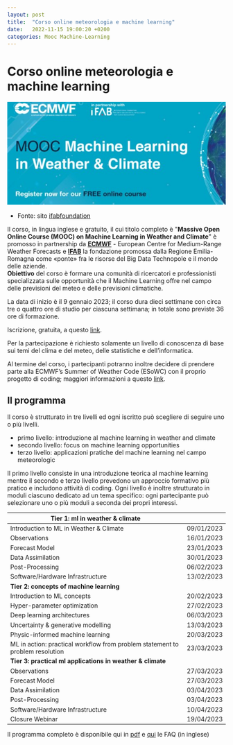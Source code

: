 ```yaml
---
layout: post
title:  "Corso online meteorologia e machine learning"
date:   2022-11-15 19:00:20 +0200
categories: Mooc Machine-Learning
---
```

# Corso online meteorologia e machine learning

![mooc](assets/images/221115-mooc-ml.jpg)

- Fonte: sito [ifabfoundation](https://www.ifabfoundation.org/it/2022/11/09/le-tecnologie-di-machine-learning-per-plasmare-il-futuro-della-metereologia-ifab-e-ecmwf-lanciano-mooc-massive-open-online-course/) 

Il corso, in lingua inglese e gratuito, il cui titolo completo è "**Massive Open Online Course (MOOC) on Machine Learning in Weather and Climate**" è promosso in partnership da **[ECMWF](https://www.ecmwf.int/)** - European Centre for Medium-Range Weather Forecasts  e **[IFAB](https://www.ifabfoundation.org/it/)**  la fondazione promossa dalla Regione Emilia-Romagna come «ponte» fra le risorse del Big Data Technopole e il mondo delle aziende.  
**Obiettivo** del corso è formare una comunità di ricercatori e professionisti specializzata sulle opportunità che il Machine Learning offre nel campo delle previsioni del meteo e delle previsioni climatiche.

La data di inizio è il 9 gennaio 2023; il corso dura dieci settimane con circa tre o quattro ore di studio per ciascuna settimana; in totale sono previste 36 ore di formazione.

Iscrizione, gratuita, a questo [link](https://lms.ecmwf.int/pages/index.html). 

Per la partecipazione è richiesto solamente un livello di conoscenza di base sui temi del clima e del meteo, delle statistiche e dell’informatica. 

Al termine del corso, i partecipanti potranno inoltre decidere di prendere parte alla ECMWF’s Summer of Weather Code (ESoWC) con il proprio progetto di coding; maggiori informazioni a questo [link](https://esowc.ecmwf.int/).

## Il programma

Il corso è strutturato in tre livelli ed ogni iscritto può scegliere di seguire uno o più livelli.

- primo livello: introduzione al machine learning in weather and climate
- secondo livello: focus on machine learning opportunities
- terzo livello: applicazioni pratiche del machine learning nel campo meteorologic

Il primo livello consiste in una introduzione teorica al machine learning mentre il secondo e terzo livello prevedono un approccio formativo più pratico e includono attività di coding.
Ogni livello è inoltre strutturato in moduli ciascuno dedicato ad un tema specifico: ogni partecipante può selezionare uno o più moduli a seconda dei propri interessi.
 
| Tier 1: ml in   weather & climate |  |
|---|---|
| Introduction to ML in Weather &   Climate | 09/01/2023 |
| Observations | 16/01/2023 |
| Forecast Model | 23/01/2023 |
| Data Assimilation | 30/01/2023 |
| Post-Processing | 06/02/2023 |
| Software/Hardware Infrastructure | 13/02/2023 |
| **Tier 2: concepts of machine learning** |  |
| Introduction to ML concepts | 20/02/2023 |
| Hyper-parameter optimization | 27/02/2023 |
| Deep learning architectures | 06/03/2023 |
| Uncertainty & generative modelling | 13/03/2023 |
| Physic-informed machine learning | 20/03/2023 |
| ML in action: practical workflow from   problem statement to problem resolution | 23/03/2023 |
| **Tier 3: practical ml applications in   weather & climate** |  |
| Observations | 27/03/2023 |
| Forecast Model | 27/03/2023 |
| Data Assimilation | 03/04/2023 |
| Post-Processing | 03/04/2023 |
| Software/Hardware Infrastructure | 10/04/2023 |
| Closure Webinar | 19/04/2023 |

Il programma completo è disponibile qui in [pdf](https://lms.ecmwf.int/pages/ressources/pdf/MOOC_MLWC_Training_Programme.pdf)  e [qui](https://lms.ecmwf.int/pages/faq.php) le FAQ  (in inglese)

